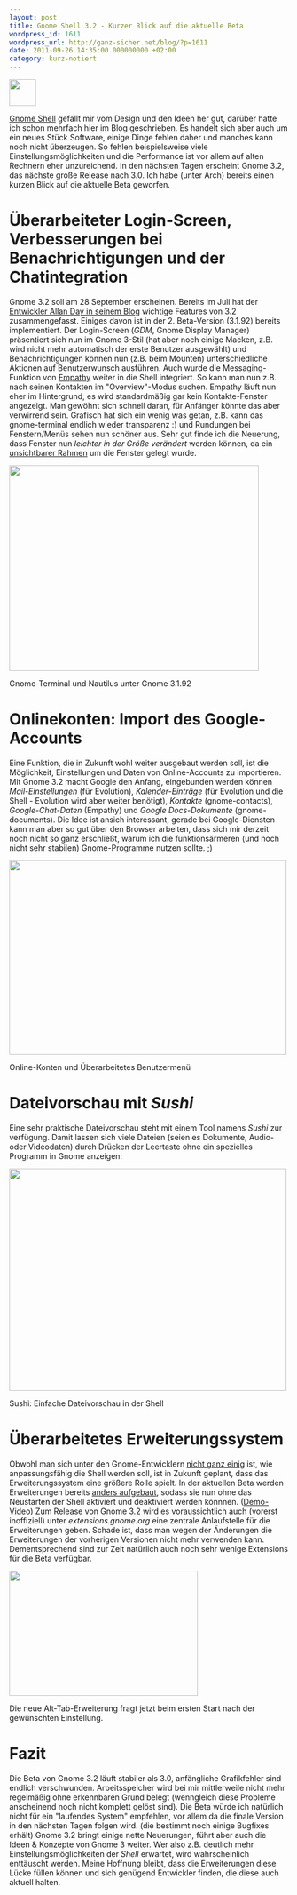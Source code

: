 ```yaml
---
layout: post
title: Gnome Shell 3.2 - Kurzer Blick auf die aktuelle Beta
wordpress_id: 1611
wordpress_url: http://ganz-sicher.net/blog/?p=1611
date: 2011-09-26 14:35:00.000000000 +02:00
category: kurz-notiert
---
```

<img class="lefticon" src="{{site.url}}/wp-content/uploads/gnome_icon1.png" alt="" width="48" height="48" />

[Gnome Shell](http://gnome3.org/) gefällt mir vom Design und den Ideen her gut, darüber hatte ich schon mehrfach hier im Blog geschrieben. Es handelt sich aber auch um ein neues Stück Software, einige Dinge fehlen daher und manches kann noch nicht überzeugen. So fehlen beispielsweise viele Einstellungsmöglichkeiten und die Performance ist vor allem auf alten Rechnern eher unzureichend. In den nächsten Tagen erscheint Gnome 3.2, das nächste große Release nach 3.0. Ich habe (unter Arch) bereits einen kurzen Blick auf die aktuelle Beta geworfen.
<!--more-->

Überarbeiteter Login-Screen, Verbesserungen bei Benachrichtigungen und der Chatintegration
=============================================================================================
Gnome 3.2 soll am 28 September erscheinen. Bereits im Juli hat der <a href="http://afaikblog.wordpress.com/2011/07/13/news-from-gnome-shell-land/">Entwickler Allan Day in seinem Blog</a> wichtige Features von 3.2 zusammengefasst. Einiges davon ist in der 2. Beta-Version (3.1.92) bereits implementiert. Der Login-Screen (<em>GDM</em>, Gnome Display Manager) präsentiert sich nun im Gnome 3-Stil (hat aber noch einige Macken, z.B. wird nicht mehr automatisch der erste Benutzer ausgewählt) und Benachrichtigungen können nun (z.B. beim Mounten) unterschiedliche Aktionen auf Benutzerwunsch ausführen. Auch wurde die Messaging-Funktion von <a href="https://live.gnome.org/Empathy">Empathy</a> weiter in die Shell integriert. So kann man nun z.B. nach seinen Kontakten im "Overview"-Modus suchen. Empathy läuft nun eher im Hintergrund, es wird standardmäßig gar kein Kontakte-Fenster angezeigt. Man gewöhnt sich schnell daran, für Anfänger könnte das aber verwirrend sein. Grafisch hat sich ein wenig was getan, z.B. kann das gnome-terminal endlich wieder transparenz :) und Rundungen bei Fenstern/Menüs sehen nun schöner aus. Sehr gut finde ich die Neuerung, dass Fenster nun <em>leichter in der Größe verändert</em> werden können, da ein <a href="http://blog.mecheye.net/2011/08/invisible-borders/">unsichtbarer Rahmen</a> um die Fenster gelegt wurde.

<a href="{{site.url}}/wp-content/uploads/term.jpg"><img class="borderimg centered" src="{{site.url}}/wp-content/uploads/term.jpg" alt="" width="450" height="370" /></a>

<div class="imageinfo">Gnome-Terminal und Nautilus unter Gnome 3.1.92</div>

Onlinekonten: Import des Google-Accounts
==========================================
Eine Funktion, die in Zukunft wohl weiter ausgebaut werden soll, ist die Möglichkeit, Einstellungen und Daten von Online-Accounts zu importieren. Mit Gnome 3.2 macht Google den Anfang, eingebunden werden können <em>Mail-Einstellungen</em> (für Evolution), <em>Kalender-Einträge</em> (für Evolution und die Shell - Evolution wird aber weiter benötigt), <em>Kontakte</em> (gnome-contacts), <em>Google-Chat-Daten</em> (Empathy) und<em> Google Docs-Dokumente</em> (gnome-documents). Die Idee ist ansich interessant, gerade bei Google-Diensten kann man aber so gut über den Browser arbeiten, dass sich mir derzeit noch nicht so ganz erschließt, warum ich die funktionsärmeren (und noch nicht sehr stabilen) Gnome-Programme nutzen sollte. ;)

<a href="{{site.url}}/wp-content/uploads/screen2.jpg"><img class="borderimg centered" src="{{site.url}}/wp-content/uploads/screen2.jpg" alt="" width="500" height="350" /></a>

<div class="imageinfo">Online-Konten und Überarbeitetes Benutzermenü</div>

Dateivorschau mit *Sushi*
==========================
Eine sehr praktische Dateivorschau steht mit einem Tool namens <em>Sushi</em> zur verfügung. Damit lassen sich viele Dateien (seien es Dokumente, Audio- oder Videodaten) durch Drücken der Leertaste ohne ein spezielles Programm in Gnome anzeigen:

<a href="{{site.url}}/wp-content/uploads/sushi.jpg"><img class="borderimg centered" src="{{site.url}}/wp-content/uploads/sushi.jpg" alt="" width="500" height="400" /></a>

<div class="imageinfo">Sushi: Einfache Dateivorschau in der Shell</div>

Überarbeitetes Erweiterungssystem
==================================
Obwohl man sich unter den Gnome-Entwicklern <a href="http://www.pro-linux.de/news/1/17161/gnome-shell-soll-repositorium-fuer-erweiterungen-erhalten.html">nicht ganz einig</a> ist, wie anpassungsfähig die Shell werden soll, ist in Zukunft geplant, dass das Erweiterungssystem eine größere Rolle spielt. In der aktuellen Beta werden Erweiterungen bereits <a href="http://blog.mecheye.net/2011/08/shell-extensions-live-enable-disable/">anders aufgebaut</a>, sodass sie nun ohne das Neustarten der Shell aktiviert und deaktiviert werden könnnen. (<a href="http://www.youtube.com/watch?v=luZuhn5_b_8">Demo-Video</a>)
Zum Release von Gnome 3.2 wird es voraussichtlich auch (vorerst inoffiziell) unter <em>extensions.gnome.org</em> eine zentrale Anlaufstelle für die Erweiterungen geben. Schade ist, dass man wegen der Änderungen die Erweiterungen der vorherigen Versionen nicht mehr verwenden kann. Dementsprechend sind zur Zeit natürlich auch noch sehr wenige Extensions für die Beta verfügbar.

<a href="{{site.url}}/wp-content/uploads/extemsions.jpg"><img class="borderimg centered" src="{{site.url}}/wp-content/uploads/extemsions.jpg" alt="" width="340" height="225" /></a>

<div class="imageinfo">Die neue Alt-Tab-Erweiterung fragt jetzt beim ersten Start nach der gewünschten Einstellung.</div>

Fazit
======
Die Beta von Gnome 3.2 läuft stabiler als 3.0, anfängliche Grafikfehler sind endlich verschwunden. Arbeitsspeicher wird bei mir mittlerweile nicht mehr regelmäßig ohne erkennbaren Grund belegt (wenngleich diese Probleme anscheinend noch nicht komplett gelöst sind). Die Beta würde ich natürlich nicht für ein "laufendes System" empfehlen, vor allem da die finale Version in den nächsten Tagen folgen wird. (die bestimmt noch einige Bugfixes erhält)
Gnome 3.2 bringt einige nette Neuerungen, führt aber auch die Ideen &amp; Konzepte von Gnome 3 weiter. Wer also z.B. deutlich mehr Einstellungsmöglichkeiten der <em>Shell</em> erwartet, wird wahrscheinlich enttäuscht werden. Meine Hoffnung bleibt, dass die Erweiterungen diese Lücke füllen können und sich genügend Entwickler finden, die diese auch aktuell halten.
